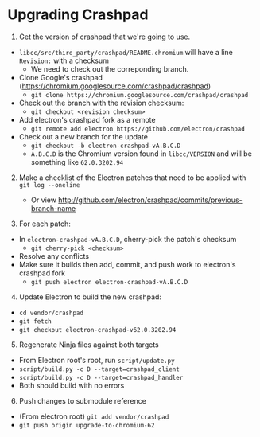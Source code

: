 # Upgrading Crashpad

1. Get the version of crashpad that we're going to use.

- `libcc/src/third_party/crashpad/README.chromium` will have a line `Revision:` with a checksum
  - We need to check out the correponding branch.
- Clone Google's crashpad (https://chromium.googlesource.com/crashpad/crashpad)
  - `git clone https://chromium.googlesource.com/crashpad/crashpad`
- Check out the branch with the revision checksum:
  - `git checkout <revision checksum>`
- Add electron's crashpad fork as a remote
  - `git remote add electron https://github.com/electron/crashpad`
- Check out a new branch for the update
  - `git checkout -b electron-crashpad-vA.B.C.D`
  - `A.B.C.D` is the Chromium version found in `libcc/VERSION`
    and will be something like `62.0.3202.94`

2. Make a checklist of the Electron patches that need to be applied
   with `git log --oneline`

   - Or view http://github.com/electron/crashpad/commits/previous-branch-name

3. For each patch:

- In `electron-crashpad-vA.B.C.D`, cherry-pick the patch's checksum
  - `git cherry-pick <checksum>`
- Resolve any conflicts
- Make sure it builds then add, commit, and push work to electron's crashpad fork
  - `git push electron electron-crashpad-vA.B.C.D`

4. Update Electron to build the new crashpad:

- `cd vendor/crashpad`
- `git fetch`
- `git checkout electron-crashpad-v62.0.3202.94`

5. Regenerate Ninja files against both targets

- From Electron root's root, run `script/update.py`
- `script/build.py -c D --target=crashpad_client`
- `script/build.py -c D --target=crashpad_handler`
- Both should build with no errors

6. Push changes to submodule reference

- (From electron root) `git add vendor/crashpad`
- `git push origin upgrade-to-chromium-62`
